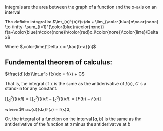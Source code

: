 Integrals are the area between the graph of a function and the x-axis on an interval

The definite integral is:
$\int_{a}^{b}f(x)dx = \lim_{\color{blue}n\color{none} \to \infty} \sum_{i=1}^{\color{blue}n\color{none}} f(a+\color{blue}n\color{none}h\color{red}x_i\color{none})\color{lime}\Delta x$

Where
$\color{lime}\Delta x = \frac{b-a}{n}$

## Fundemental theorem of calculus:

$\frac{d}{dx}\int_a^b f(x)dx = f(x) + C$

That is, the integral of x is the same as the antiderivative of $f(x)$, $C$ is a stand-in for any constant.

$[\int_a^b f(t)dt] = [\int_c^b f(t)dt - \int_c^a f(t)dt] = [F(b) - F(a)]$

where $\frac{d}{dx}F(x) = f(x)$,

Or, the integral of a function on the interval $[a,b]$ is the same as the antiderivative of the function at $a$ minus the antiderivative at $b$

<br/>
